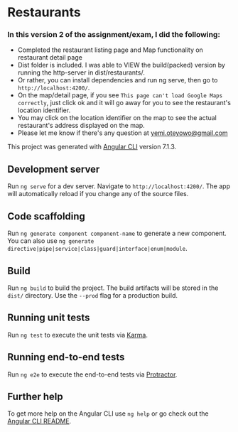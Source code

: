 # Restaurants

### In this version 2 of the assignment/exam, I did the following:
- Completed the restaurant listing page and Map functionality on restaurant detail page
- Dist folder is included. I was able to VIEW the build(packed) version by running the http-server in dist/restaurants/.
- Or rather, you can install dependencies and run ng serve, then go to `http://localhost:4200/`.
- On the map/detail page, if you see `This page can't load Google Maps correctly`, just click ok and it will go away for you to see the restaurant's location identifier.
- You may click on the location identifier on the map to see the actual restaurant's address displayed on the map.
- Please let me know if there's any question at yemi.oteyowo@gmail.com


This project was generated with [Angular CLI](https://github.com/angular/angular-cli) version 7.1.3.

## Development server

Run `ng serve` for a dev server. Navigate to `http://localhost:4200/`. The app will automatically reload if you change any of the source files.

## Code scaffolding

Run `ng generate component component-name` to generate a new component. You can also use `ng generate directive|pipe|service|class|guard|interface|enum|module`.

## Build

Run `ng build` to build the project. The build artifacts will be stored in the `dist/` directory. Use the `--prod` flag for a production build.

## Running unit tests

Run `ng test` to execute the unit tests via [Karma](https://karma-runner.github.io).

## Running end-to-end tests

Run `ng e2e` to execute the end-to-end tests via [Protractor](http://www.protractortest.org/).

## Further help

To get more help on the Angular CLI use `ng help` or go check out the [Angular CLI README](https://github.com/angular/angular-cli/blob/master/README.md).

